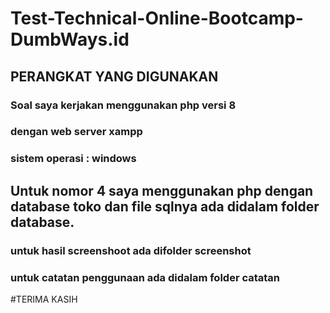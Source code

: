 # Test-Technical-Online-Bootcamp-DumbWays.id
## PERANGKAT YANG DIGUNAKAN
### Soal saya kerjakan menggunakan php versi 8
### dengan web server xampp 
### sistem operasi : windows
##  Untuk nomor 4 saya menggunakan php dengan database toko dan file sqlnya ada didalam folder database.
### untuk hasil screenshoot ada difolder  screenshot
### untuk catatan penggunaan ada didalam folder  catatan

#TERIMA KASIH
